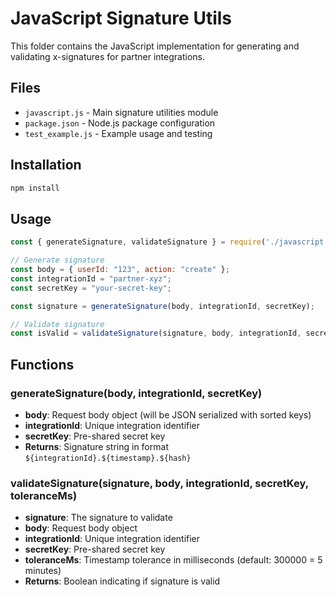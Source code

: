 # JavaScript Signature Utils

This folder contains the JavaScript implementation for generating and validating x-signatures for partner integrations.

## Files

- `javascript.js` - Main signature utilities module
- `package.json` - Node.js package configuration
- `test_example.js` - Example usage and testing

## Installation

```bash
npm install
```

## Usage

```javascript
const { generateSignature, validateSignature } = require('./javascript');

// Generate signature
const body = { userId: "123", action: "create" };
const integrationId = "partner-xyz";
const secretKey = "your-secret-key";

const signature = generateSignature(body, integrationId, secretKey);

// Validate signature
const isValid = validateSignature(signature, body, integrationId, secretKey);
```

## Functions

### generateSignature(body, integrationId, secretKey)
- **body**: Request body object (will be JSON serialized with sorted keys)
- **integrationId**: Unique integration identifier
- **secretKey**: Pre-shared secret key
- **Returns**: Signature string in format `${integrationId}.${timestamp}.${hash}`

### validateSignature(signature, body, integrationId, secretKey, toleranceMs)
- **signature**: The signature to validate
- **body**: Request body object
- **integrationId**: Unique integration identifier
- **secretKey**: Pre-shared secret key
- **toleranceMs**: Timestamp tolerance in milliseconds (default: 300000 = 5 minutes)
- **Returns**: Boolean indicating if signature is valid
